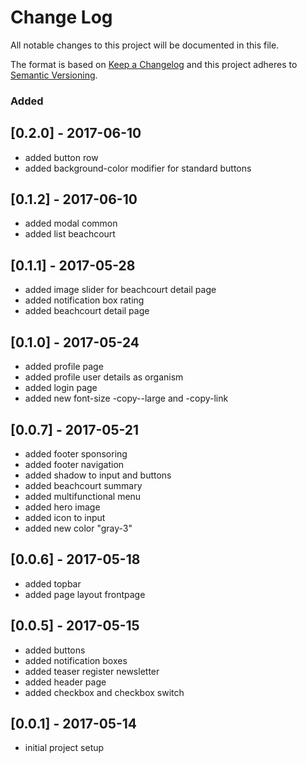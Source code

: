 # Change Log
All notable changes to this project will be documented in this file.

The format is based on [Keep a Changelog](http://keepachangelog.com/)
and this project adheres to [Semantic Versioning](http://semver.org/).

### Added

## [0.2.0] - 2017-06-10
- added button row
- added background-color modifier for standard buttons

## [0.1.2] - 2017-06-10
- added modal common
- added list beachcourt

## [0.1.1] - 2017-05-28
- added image slider for beachcourt detail page
- added notification box rating
- added beachcourt detail page

## [0.1.0] - 2017-05-24
- added profile page
- added profile user details as organism
- added login page
- added new font-size -copy--large and -copy-link

## [0.0.7] - 2017-05-21
- added footer sponsoring
- added footer navigation
- added shadow to input and buttons
- added beachcourt summary
- added multifunctional menu
- added hero image
- added icon to input
- added new color "gray-3"

## [0.0.6] - 2017-05-18
- added topbar
- added page layout frontpage

## [0.0.5] - 2017-05-15
- added buttons
- added notification boxes
- added teaser register newsletter
- added header page
- added checkbox and checkbox switch

## [0.0.1] - 2017-05-14
- initial project setup
